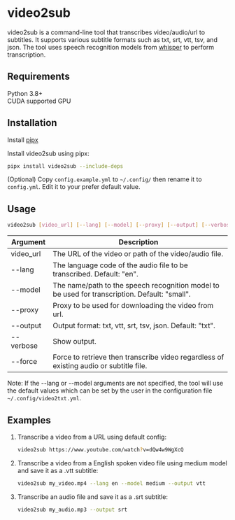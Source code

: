 # video2sub

video2sub is a command-line tool that transcribes video/audio/url to subtitles. It supports various subtitle formats such as txt, srt, vtt, tsv, and json. The tool uses speech recognition models from [whisper](https://github.com/openai/whisper) to perform transcription.

## Requirements

Python 3.8+  
CUDA supported GPU

## Installation

Install [pipx](https://github.com/pypa/pipx)

Install video2sub using pipx:

```sh
pipx install video2sub --include-deps
```

(Optional) Copy `config.example.yml` to `~/.config/` then rename it to `config.yml`. Edit it to your prefer default value.

## Usage

```sh
video2sub [video_url] [--lang] [--model] [--proxy] [--output] [--verbose] [--force]
```

|Argument|Description|
|---|---|
|video_url|The URL of the video or path of the video/audio file.|
|--lang|The language code of the audio file to be transcribed. Default: "en".|
|--model|The name/path to the speech recognition model to be used for transcription. Default: "small".|
|--proxy|Proxy to be used for downloading the video from url.|
|--output|Output format: txt, vtt, srt, tsv, json. Default: "txt".|
|--verbose|Show output.|
|--force|Force to retrieve then transcribe video regardless of existing audio or subtitle file.|

Note: If the --lang or --model arguments are not specified, the tool will use the default values which can be set by the user in the configuration file `~/.config/video2txt.yml`.

## Examples

1. Transcribe a video from a URL using default config:

    ```sh
    video2sub https://www.youtube.com/watch?v=dQw4w9WgXcQ
    ```

1. Transcribe a video from a English spoken video file using medium model and save it as a .vtt subtitle:

    ```sh
    video2sub my_video.mp4 --lang en --model medium --output vtt
    ```

1. Transcribe an audio file and save it as a .srt subtitle:

    ```sh
    video2sub my_audio.mp3 --output srt
    ```
